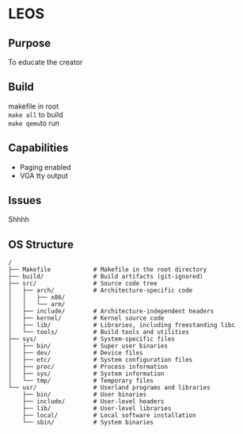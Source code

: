 # LEOS
## Purpose
To educate the creator
## Build
makefile in root\
`make all` to build\
`make qemu`to run
## Capabilities
- Paging enabled
- VGA tty output
## Issues
Shhhh
## OS Structure
```
/
├── Makefile            # Makefile in the root directory
├── build/              # Build artifacts (git-ignored)
├── src/                # Source code tree
│   ├── arch/           # Architecture-specific code
│   │   ├── x86/
│   │   └── arm/
│   ├── include/        # Architecture-independent headers
│   ├── kernel/         # Kernel source code
│   ├── lib/            # Libraries, including freestanding libc
│   └── tools/          # Build tools and utilities
├── sys/                # System-specific files
│   ├── bin/            # Super user binaries
│   ├── dev/            # Device files
│   ├── etc/            # System configuration files
│   ├── proc/           # Process information
│   ├── sys/            # System information
│   └── tmp/            # Temporary files
└── usr/                # Userland programs and libraries
    ├── bin/            # User binaries
    ├── include/        # User-level headers
    ├── lib/            # User-level libraries
    ├── local/          # Local software installation
    └── sbin/           # System binaries
```
